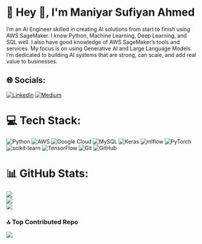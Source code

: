 # 💫 Hey 👋, I'm Maniyar Sufiyan Ahmed
I’m an AI Engineer skilled in creating AI solutions from start to finish using AWS SageMaker. I know Python, Machine Learning, Deep Learning, and SQL well. I also have good knowledge of AWS SageMaker’s tools and services. My focus is on using Generative AI and Large Language Models. I’m dedicated to building AI systems that are strong, can scale, and add real value to businesses.


## 🌐 Socials:
[![LinkedIn](https://img.shields.io/badge/LinkedIn-%230077B5.svg?logo=linkedin&logoColor=white)](https://linkedin.com/in/https://www.linkedin.com/in/maniyarsufiyanahmed/) [![Medium](https://img.shields.io/badge/Medium-12100E?logo=medium&logoColor=white)](https://medium.com/@https://medium.com/@sufiyanahmed.aiml) 

# 💻 Tech Stack:
![Python](https://img.shields.io/badge/python-3670A0?style=flat&logo=python&logoColor=ffdd54) ![AWS](https://img.shields.io/badge/AWS-%23FF9900.svg?style=flat&logo=amazon-aws&logoColor=white) ![Google Cloud](https://img.shields.io/badge/GoogleCloud-%234285F4.svg?style=flat&logo=google-cloud&logoColor=white) ![MySQL](https://img.shields.io/badge/mysql-4479A1.svg?style=flat&logo=mysql&logoColor=white) ![Keras](https://img.shields.io/badge/Keras-%23D00000.svg?style=flat&logo=Keras&logoColor=white) ![mlflow](https://img.shields.io/badge/mlflow-%23d9ead3.svg?style=flat&logo=numpy&logoColor=blue) ![PyTorch](https://img.shields.io/badge/PyTorch-%23EE4C2C.svg?style=flat&logo=PyTorch&logoColor=white) ![scikit-learn](https://img.shields.io/badge/scikit--learn-%23F7931E.svg?style=flat&logo=scikit-learn&logoColor=white) ![TensorFlow](https://img.shields.io/badge/TensorFlow-%23FF6F00.svg?style=flat&logo=TensorFlow&logoColor=white) ![Git](https://img.shields.io/badge/git-%23F05033.svg?style=flat&logo=git&logoColor=white) ![GitHub](https://img.shields.io/badge/github-%23121011.svg?style=flat&logo=github&logoColor=white)
# 📊 GitHub Stats:
![](https://github-readme-stats.vercel.app/api?username=sufiyan-ai&theme=dark&hide_border=false&include_all_commits=false&count_private=false)<br/>
![](https://github-readme-streak-stats.herokuapp.com/?user=sufiyan-ai&theme=dark&hide_border=false)<br/>
![](https://github-readme-stats.vercel.app/api/top-langs/?username=sufiyan-ai&theme=dark&hide_border=false&include_all_commits=false&count_private=false&layout=compact)

### 🔝 Top Contributed Repo
![](https://github-contributor-stats.vercel.app/api?username=sufiyan-ai&limit=5&theme=dark&combine_all_yearly_contributions=true)

<!-- Proudly created with GPRM ( https://gprm.itsvg.in ) -->
